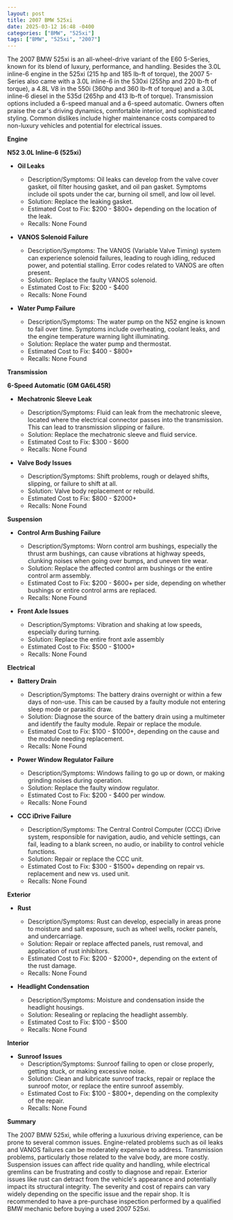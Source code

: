 ```yaml
---
layout: post
title: 2007 BMW 525xi
date: 2025-03-12 16:48 -0400
categories: ["BMW", "525xi"]
tags: ["BMW", "525xi", "2007"]
---
```

The 2007 BMW 525xi is an all-wheel-drive variant of the E60 5-Series, known for its blend of luxury, performance, and handling. Besides the 3.0L inline-6 engine in the 525xi (215 hp and 185 lb-ft of torque), the 2007 5-Series also came with a 3.0L inline-6 in the 530xi (255hp and 220 lb-ft of torque), a 4.8L V8 in the 550i (360hp and 360 lb-ft of torque) and a 3.0L inline-6 diesel in the 535d (265hp and 413 lb-ft of torque). Transmission options included a 6-speed manual and a 6-speed automatic. Owners often praise the car's driving dynamics, comfortable interior, and sophisticated styling. Common dislikes include higher maintenance costs compared to non-luxury vehicles and potential for electrical issues.

**Engine**

**N52 3.0L Inline-6 (525xi)**

*   **Oil Leaks**
    *   Description/Symptoms: Oil leaks can develop from the valve cover gasket, oil filter housing gasket, and oil pan gasket. Symptoms include oil spots under the car, burning oil smell, and low oil level.
    *   Solution: Replace the leaking gasket.
    *   Estimated Cost to Fix: $200 - $800+ depending on the location of the leak.
    *   Recalls: None Found

*   **VANOS Solenoid Failure**
    *   Description/Symptoms: The VANOS (Variable Valve Timing) system can experience solenoid failures, leading to rough idling, reduced power, and potential stalling. Error codes related to VANOS are often present.
    *   Solution: Replace the faulty VANOS solenoid.
    *   Estimated Cost to Fix: $200 - $400
    *   Recalls: None Found

*   **Water Pump Failure**
    * Description/Symptoms: The water pump on the N52 engine is known to fail over time. Symptoms include overheating, coolant leaks, and the engine temperature warning light illuminating.
    * Solution: Replace the water pump and thermostat.
    * Estimated Cost to Fix: $400 - $800+
    * Recalls: None Found

**Transmission**

**6-Speed Automatic (GM GA6L45R)**

* **Mechatronic Sleeve Leak**
    * Description/Symptoms: Fluid can leak from the mechatronic sleeve, located where the electrical connector passes into the transmission. This can lead to transmission slipping or failure.
    * Solution: Replace the mechatronic sleeve and fluid service.
    * Estimated Cost to Fix: $300 - $600
    * Recalls: None Found

*   **Valve Body Issues**
    *   Description/Symptoms: Shift problems, rough or delayed shifts, slipping, or failure to shift at all.
    *   Solution: Valve body replacement or rebuild.
    *   Estimated Cost to Fix: $800 - $2000+
    *   Recalls: None Found

**Suspension**

*   **Control Arm Bushing Failure**
    *   Description/Symptoms: Worn control arm bushings, especially the thrust arm bushings, can cause vibrations at highway speeds, clunking noises when going over bumps, and uneven tire wear.
    *   Solution: Replace the affected control arm bushings or the entire control arm assembly.
    *   Estimated Cost to Fix: $200 - $600+ per side, depending on whether bushings or entire control arms are replaced.
    *   Recalls: None Found

*   **Front Axle Issues**
    *   Description/Symptoms: Vibration and shaking at low speeds, especially during turning.
    *   Solution: Replace the entire front axle assembly
    *   Estimated Cost to Fix: $500 - $1000+
    *   Recalls: None Found

**Electrical**

*   **Battery Drain**
    *   Description/Symptoms: The battery drains overnight or within a few days of non-use. This can be caused by a faulty module not entering sleep mode or parasitic draw.
    *   Solution: Diagnose the source of the battery drain using a multimeter and identify the faulty module. Repair or replace the module.
    *   Estimated Cost to Fix: $100 - $1000+, depending on the cause and the module needing replacement.
    *   Recalls: None Found

*   **Power Window Regulator Failure**
    *   Description/Symptoms: Windows failing to go up or down, or making grinding noises during operation.
    *   Solution: Replace the faulty window regulator.
    *   Estimated Cost to Fix: $200 - $400 per window.
    *   Recalls: None Found

*   **CCC iDrive Failure**
    *   Description/Symptoms: The Central Control Computer (CCC) iDrive system, responsible for navigation, audio, and vehicle settings, can fail, leading to a blank screen, no audio, or inability to control vehicle functions.
    *   Solution: Repair or replace the CCC unit.
    *   Estimated Cost to Fix: $300 - $1500+ depending on repair vs. replacement and new vs. used unit.
    *   Recalls: None Found

**Exterior**

*   **Rust**
    *   Description/Symptoms: Rust can develop, especially in areas prone to moisture and salt exposure, such as wheel wells, rocker panels, and undercarriage.
    *   Solution: Repair or replace affected panels, rust removal, and application of rust inhibitors.
    *   Estimated Cost to Fix: $200 - $2000+, depending on the extent of the rust damage.
    *   Recalls: None Found

*   **Headlight Condensation**
    *   Description/Symptoms: Moisture and condensation inside the headlight housings.
    *   Solution: Resealing or replacing the headlight assembly.
    *   Estimated Cost to Fix: $100 - $500
    *   Recalls: None Found

**Interior**

*   **Sunroof Issues**
    *   Description/Symptoms: Sunroof failing to open or close properly, getting stuck, or making excessive noise.
    *   Solution: Clean and lubricate sunroof tracks, repair or replace the sunroof motor, or replace the entire sunroof assembly.
    *   Estimated Cost to Fix: $100 - $800+, depending on the complexity of the repair.
    *   Recalls: None Found

**Summary**

The 2007 BMW 525xi, while offering a luxurious driving experience, can be prone to several common issues. Engine-related problems such as oil leaks and VANOS failures can be moderately expensive to address. Transmission problems, particularly those related to the valve body, are more costly. Suspension issues can affect ride quality and handling, while electrical gremlins can be frustrating and costly to diagnose and repair. Exterior issues like rust can detract from the vehicle's appearance and potentially impact its structural integrity. The severity and cost of repairs can vary widely depending on the specific issue and the repair shop. It is recommended to have a pre-purchase inspection performed by a qualified BMW mechanic before buying a used 2007 525xi.

